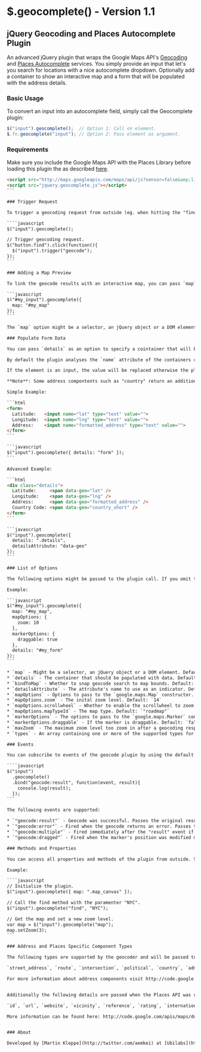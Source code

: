 # $.geocomplete() - Version 1.1
## jQuery Geocoding and Places Autocomplete Plugin

An advanced jQuery plugin that wraps the Google Maps API's [Geocoding](https://code.google.com/apis/maps/documentation/javascript/geocoding.html) and [Places Autocomplete](https://code.google.com/apis/maps/documentation/javascript/places.html#places_autocomplete) services. You simply provide an input that let's you search for locations with a nice autocomplete dropdown. Optionally add a container to show an interactive map and a form that will be populated with the address details.


### Basic Usage 

To convert an input into an autocomplete field, simply call the Geocomplete plugin:

```javascript
$("input").geocomplete();  // Option 1: Call on element.
$.fn.geocomplete("input"); // Option 2: Pass element as argument.
```

### Requirements

Make sure you include the Google Maps API with the Places Library before loading this plugin the as described [here](http://code.google.com/intl/de-DE/apis/maps/documentation/javascript/places.html#loading_the_library).

````html
<script src="http://maps.googleapis.com/maps/api/js?sensor=false&amp;libraries=places"></script>
<script src="jquery.geocomplete.js"></script>
``` 

### Trigger Request

To trigger a geocoding request from outside (eg. when hitting the "find" button), simply trigger the "geocode" event on the element.

````javascript
$("input").geocomplete();

// Trigger geocoding request.
$("button.find").click(function(){
  $("input").trigger("geocode");
});
```

### Adding a Map Preview

To link the geocode results with an interactive map, you can pass `map` as an option to the plugin.

```javascript
$("#my_input").geocomplete({
  map: "#my_map"
});
```

The `map` option might be a selector, an jQuery object or a DOM element.

### Populate Form Data

You can pass `details` as an option to specify a cointainer that will be populated when a geocoding request was successfull. 

By default the plugin analyses the `name` attribute of the containers child nodes and replaces the content. You can override the `detailsAttribute` to use another attribute such as `data-geo`.

If the element is an input, the value will be replaced otherwise the plugin overrides the current text.

**Note**: Some address compontents such as "country" return an additional `short_name`. You can access them by simply adding `_short` at the end of the type.

Simple Example:

```html
<form>
  Latitude:   <input name="lat" type="text" value="">
  Longitude:  <input name="lng" type="text" value="">
  Address:    <input name="formatted_address" type="text" value="">
</form>
```

```javascript
$("input").geocomplete({ details: "form" });
```

Advanced Example:

```html
<div class="details">
  Latitude:     <span data-geo="lat" />
  Longitude:    <span data-geo="lng" />
  Address:      <span data-geo="formatted_address" />
  Country Code: <span data-geo="country_short" />
</form>
```

```javascript
$("input").geocomplete({
  details: ".details",
  detailsAttribute: "data-geo"
});
```

### List of Options

The following options might be passed to the plugin call. If you omit them, they fall back to the default.

Example:

```javascript
$("#my_input").geocomplete({
  map: "#my_map",
  mapOptions: {
    zoom: 10
  },
  markerOptions: {
    draggable: true
  },
  details: "#my_form"
});
```

* `map` - Might be a selector, an jQuery object or a DOM element. Default is `false` which shows no map.
* `details` - The container that should be populated with data. Defaults to `false` which ignores the setting.
* `bindToMap` - Whether to snap geocode search to map bounds. Default: `true`
* `detailsAttribute` - The attribute's name to use as an indicator. Default: `"name"`
* `mapOptions` - Options to pass to the `google.maps.Map` constructor. See the full list [here](http://code.google.com/apis/maps/documentation/javascript/reference.html#MapOptions).
* `mapOptions.zoom` - The inital zoom level. Default: `14`
* `mapOptions.scrollwheel` - Whether to enable the scrollwheel to zoom the map. Default: `false`
* `mapOptions.mapTypeId` - The map type. Default: `"roadmap"`
* `markerOptions` - The options to pass to the `google.maps.Marker` constructor. See the full list [here](http://code.google.com/apis/maps/documentation/javascript/reference.html#MarkerOptions).
* `markerOptions.draggable` - If the marker is draggable. Default: `false`. Set to true to enable dragging.
* `maxZoom` - The maximum zoom level too zoom in after a geocoding response. Default: `16`
* `types` - An array containing one or more of the supported types for the places request. Default: `['geocode']` See the full list [here].(http://code.google.com/apis/maps/documentation/javascript/places.html#place_search_requests)

### Events

You can subscribe to events of the geocode plugin by using the default jQuery syntax:

````javascript
$("input")
  .geocomplete()
  .bind("geocode:result", function(event, result){
    console.log(result);
  });
```

The following events are supported:

* `"geocode:result"` - Geocode was successful. Passes the original result as described [here](http://code.google.com/apis/maps/documentation/javascript/geocoding.html#GeocodingResults).
* `"geocode:error"` - Fired when the geocode returns an error. Passes the current status as listed [here](http://code.google.com/apis/maps/documentation/javascript/geocoding.html#GeocodingStatusCodes).
* `"geocode:multiple"` - Fired immediately after the "result" event if multiple results were found. Passes an array of all results.
* `"geocode:dragged"` - Fired when the marker's position was modified manually. Passes the updated location.

### Methods and Properties

You can access all properties and methods of the plugin from outside. Simply add a string as the first argument to the `.geocomplete` method after you initialized the plugin.

Example:

````javascript
// Initialize the plugin.
$("input").geocomplete({ map: ".map_canvas" });

// Call the find method with the paramenter "NYC".
$("input").geocomplete("find", "NYC");

// Get the map and set a new zoom level. 
var map = $("input").geocomplete("map");
map.setZoom(3);
```

### Address and Places Specific Component Types

The following types are supported by the geocoder and will be passed to the provided form or container:

`street_address`, `route`, `intersection`, `political`, `country`, `administrative_area_level_1`, `administrative_area_level_2`, `administrative_area_level_3`, `colloquial_area`, `locality`, `sublocality`, `neighborhood`, `premise`, `subpremise`, `postal_code`, `natural_feature`, `airport`, `park`, `point_of_interest`, `post_box`, `street_number`, `floor`, `room`, `lat`, `lng`, `viewport`, `location`, `formatted_address`, `location_type`, `bounds`

For more information about address components visit http://code.google.com/apis/maps/documentation/geocoding/#Types


Additionally the following details are passed when the Places API was requested:

`id`, `url`, `website`, `vicinity`, `reference`, `rating`, `international_phone_number`, `icon`, `formatted_phone_number`

More information can be found here: http://code.google.com/apis/maps/documentation/javascript/places.html#place_details_responses


### About

Developed by [Martin Kleppe](http://twitter.com/aemkei) at [Ubilabs](http://ubilabs.net).
